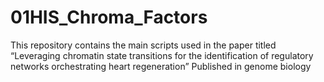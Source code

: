 # 01HIS_Chroma_Factors
This repository contains the main scripts used in the paper titled “Leveraging chromatin state transitions for the identification of regulatory networks orchestrating heart regeneration” Published in genome biology 
